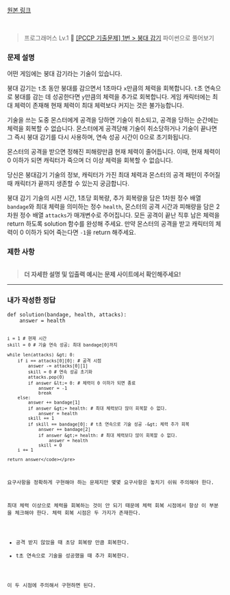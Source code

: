 <p><a href="https://velog.io/@yje9802/%ED%94%84%EB%A1%9C%EA%B7%B8%EB%9E%98%EB%A8%B8%EC%8A%A4-PCCP-%EA%B8%B0%EC%B6%9C%EB%AC%B8%EC%A0%9C-1%EB%B2%88-%EB%B6%95%EB%8C%80-%EA%B0%90%EA%B8%B0" target="blank">원본 링크</a></p><br><blockquote>
<p>프로그래머스 Lv.1 🌱
<a href="https://school.programmers.co.kr/learn/courses/30/lessons/250137">[PCCP 기출문제] 1번 &gt; 붕대 감기</a>
파이썬으로 풀어보기</p>
</blockquote>
<h3 id="문제-설명">문제 설명</h3>
<p>어떤 게임에는 붕대 감기라는 기술이 있습니다.</p>
<p>붕대 감기는 <code>t</code>초 동안 붕대를 감으면서 1초마다 <code>x</code>만큼의 체력을 회복합니다. <code>t</code>초 연속으로 붕대를 감는 데 성공한다면 <code>y</code>만큼의 체력을 추가로 회복합니다. 게임 캐릭터에는 최대 체력이 존재해 현재 체력이 최대 체력보다 커지는 것은 불가능합니다.</p>
<p>기술을 쓰는 도중 몬스터에게 공격을 당하면 기술이 취소되고, 공격을 당하는 순간에는 체력을 회복할 수 없습니다. 몬스터에게 공격당해 기술이 취소당하거나 기술이 끝나면 그 즉시 붕대 감기를 다시 사용하며, 연속 성공 시간이 0으로 초기화됩니다.</p>
<p>몬스터의 공격을 받으면 정해진 피해량만큼 현재 체력이 줄어듭니다. 이때, 현재 체력이 0 이하가 되면 캐릭터가 죽으며 더 이상 체력을 회복할 수 없습니다.</p>
<p>당신은 붕대감기 기술의 정보, 캐릭터가 가진 최대 체력과 몬스터의 공격 패턴이 주어질 때 캐릭터가 끝까지 생존할 수 있는지 궁금합니다.</p>
<p>붕대 감기 기술의 시전 시간, 1초당 회복량, 추가 회복량을 담은 1차원 정수 배열 <code>bandage</code>와 최대 체력을 의미하는 정수 <code>health</code>, 몬스터의 공격 시간과 피해량을 담은 2차원 정수 배열 <code>attacks</code>가 매개변수로 주어집니다. 모든 공격이 끝난 직후 남은 체력을 return 하도록 solution 함수를 완성해 주세요. 만약 몬스터의 공격을 받고 캐릭터의 체력이 0 이하가 되어 죽는다면 <code>-1</code>을 return 해주세요.</p>
<h3 id="제한-사항">제한 사항</h3>
<p><img alt="" src="https://velog.velcdn.com/images/yje9802/post/8a0eefa7-4a1d-4171-9c55-abe6ce8d3e10/image.png" /></p>
<blockquote>
<p><strong>더 자세한 설명 및 입출력 예시는 문제 사이트에서 확인해주세요!</strong></p>
</blockquote>
<hr />
<h3 id="내가-작성한-정답">내가 작성한 정답</h3>
<pre><code class="language-python">def solution(bandage, health, attacks):
    answer = health

    i = 1 # 현재 시간
    skill = 0 # 기술 연속 성공; 최대 bandage[0]까지

    while len(attacks) &gt; 0:
        if i == attacks[0][0]: # 공격 시점
            answer -= attacks[0][1]
            skill = 0 # 연속 성공 초기화
            attacks.pop(0)
            if answer &lt;= 0: # 체력이 0 이하가 되면 종료
                answer = -1
                break
        else:
            answer += bandage[1]
            if answer &gt;= health: # 최대 체력보다 많이 회복할 수 없다.
                answer = health
            skill += 1
            if skill == bandage[0]: # t초 연속으로 기술 성공 -&gt; 체력 추가 회복
                answer += bandage[2]
                if answer &gt;= health: # 최대 체력보다 많이 회복할 수 없다.
                    answer = health
                skill = 0
        i += 1

    return answer</code></pre>
<p>요구사항을 정확하게 구현해야 하는 문제지만 몇몇 요구사항은 놓치기 쉬워 주의해야 한다. </p>
<p>최대 체력 이상으로 체력을 회복하는 것이 안 되기 때문에 체력 회복 시점에서 항상 이 부분을 체크해야 한다. 체력 회복 시점은 두 가지가 존재한다.</p>
<ul>
<li>공격 받지 않았을 때 초당 회복량 만큼 회복한다.</li>
<li>t초 연속으로 기술을 성공했을 때 추가 회복한다. </li>
</ul>
<p>이 두 시점에 주의해서 구현하면 된다. </p>